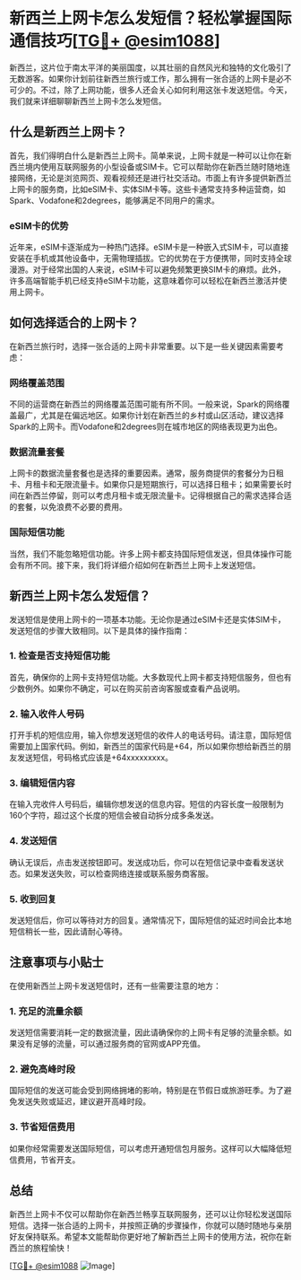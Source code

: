 # 新西兰上网卡怎么发短信？轻松掌握国际通信技巧[[TG💪+ @esim1088](https://t.me/s/esim1088)]

新西兰，这片位于南太平洋的美丽国度，以其壮丽的自然风光和独特的文化吸引了无数游客。如果你计划前往新西兰旅行或工作，那么拥有一张合适的上网卡是必不可少的。不过，除了上网功能，很多人还会关心如何利用这张卡发送短信。今天，我们就来详细聊聊新西兰上网卡怎么发短信。

## 什么是新西兰上网卡？

首先，我们得明白什么是新西兰上网卡。简单来说，上网卡就是一种可以让你在新西兰境内使用互联网服务的小型设备或SIM卡。它可以帮助你在新西兰随时随地连接网络，无论是浏览网页、观看视频还是进行社交活动。市面上有许多提供新西兰上网卡的服务商，比如eSIM卡、实体SIM卡等。这些卡通常支持多种运营商，如Spark、Vodafone和2degrees，能够满足不同用户的需求。

### eSIM卡的优势

近年来，eSIM卡逐渐成为一种热门选择。eSIM卡是一种嵌入式SIM卡，可以直接安装在手机或其他设备中，无需物理插拔。它的优势在于方便携带，同时支持全球漫游。对于经常出国的人来说，eSIM卡可以避免频繁更换SIM卡的麻烦。此外，许多高端智能手机已经支持eSIM卡功能，这意味着你可以轻松在新西兰激活并使用上网卡。

## 如何选择适合的上网卡？

在新西兰旅行时，选择一张合适的上网卡非常重要。以下是一些关键因素需要考虑：

### 网络覆盖范围

不同的运营商在新西兰的网络覆盖范围可能有所不同。一般来说，Spark的网络覆盖最广，尤其是在偏远地区。如果你计划在新西兰的乡村或山区活动，建议选择Spark的上网卡。而Vodafone和2degrees则在城市地区的网络表现更为出色。

### 数据流量套餐

上网卡的数据流量套餐也是选择的重要因素。通常，服务商提供的套餐分为日租卡、月租卡和无限流量卡。如果你只是短期旅行，可以选择日租卡；如果需要长时间在新西兰停留，则可以考虑月租卡或无限流量卡。记得根据自己的需求选择合适的套餐，以免浪费不必要的费用。

### 国际短信功能

当然，我们不能忽略短信功能。许多上网卡都支持国际短信发送，但具体操作可能会有所不同。接下来，我们将详细介绍如何在新西兰上网卡上发送短信。

## 新西兰上网卡怎么发短信？

发送短信是使用上网卡的一项基本功能。无论你是通过eSIM卡还是实体SIM卡，发送短信的步骤大致相同。以下是具体的操作指南：

### 1. 检查是否支持短信功能

首先，确保你的上网卡支持短信功能。大多数现代上网卡都支持短信服务，但也有少数例外。如果你不确定，可以在购买前咨询客服或查看产品说明。

### 2. 输入收件人号码

打开手机的短信应用，输入你想发送短信的收件人的电话号码。请注意，国际短信需要加上国家代码。例如，新西兰的国家代码是+64，所以如果你想给新西兰的朋友发送短信，号码格式应该是+64xxxxxxxxx。

### 3. 编辑短信内容

在输入完收件人号码后，编辑你想发送的信息内容。短信的内容长度一般限制为160个字符，超过这个长度的短信会被自动拆分成多条发送。

### 4. 发送短信

确认无误后，点击发送按钮即可。发送成功后，你可以在短信记录中查看发送状态。如果发送失败，可以检查网络连接或联系服务商客服。

### 5. 收到回复

发送短信后，你可以等待对方的回复。通常情况下，国际短信的延迟时间会比本地短信稍长一些，因此请耐心等待。

## 注意事项与小贴士

在使用新西兰上网卡发送短信时，还有一些需要注意的地方：

### 1. 充足的流量余额

发送短信需要消耗一定的数据流量，因此请确保你的上网卡有足够的流量余额。如果没有足够的流量，可以通过服务商的官网或APP充值。

### 2. 避免高峰时段

国际短信的发送可能会受到网络拥堵的影响，特别是在节假日或旅游旺季。为了避免发送失败或延迟，建议避开高峰时段。

### 3. 节省短信费用

如果你经常需要发送国际短信，可以考虑开通短信包月服务。这样可以大幅降低短信费用，节省开支。

## 总结

新西兰上网卡不仅可以帮助你在新西兰畅享互联网服务，还可以让你轻松发送国际短信。选择一张合适的上网卡，并按照正确的步骤操作，你就可以随时随地与亲朋好友保持联系。希望本文能帮助你更好地了解新西兰上网卡的使用方法，祝你在新西兰的旅程愉快！

[[TG💪+ @esim1088](https://t.me/s/esim1088) ![Image](https://i.postimg.cc/4NQfJmqS/Snipaste-2025-05-13-00-14-12.png)]